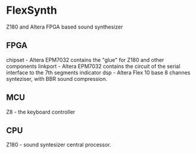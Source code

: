 # FlexSynth

Z180 and Altera FPGA based sound synthesizer

## FPGA

chipset - Altera EPM7032 contains the "glue" for Z180 and other components 
linkport - Altera EPM7032 contains the circuit of the serial interface to the 7th segments indicator
dsp - Altera Flex 10 base 8 channes synteziser, with BBR sound compression.

## MCU

Z8 - the keyboard controller 

## CPU 

Z180 - sound syntesizer central processor.
